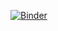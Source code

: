 [![Binder](https://mybinder.org/badge_logo.svg)](https://mybinder.org/v2/gh/HarryMarchant2000/COVID-Dashboard/HEAD?urlpath=voila%2Frender%2FDashboard.ipynb)

